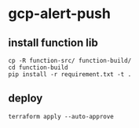 # gcp-alert-push
## install function lib
```
cp -R function-src/ function-build/
cd function-build
pip install -r requirement.txt -t .

```
## deploy
```
terraform apply --auto-approve
```